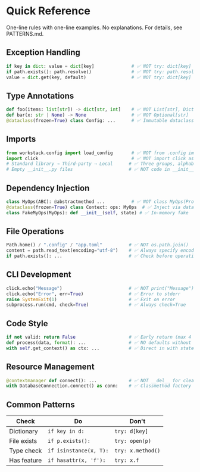 # Quick Reference

One-line rules with one-line examples. No explanations. For details, see PATTERNS.md.

## Exception Handling

```python
if key in dict: value = dict[key]              # ✅ NOT try: dict[key]
if path.exists(): path.resolve()               # ✅ NOT try: path.resolve()
value = dict.get(key, default)                 # ✅ NOT try: dict[key] except: default
```

## Type Annotations

```python
def foo(items: list[str]) -> dict[str, int]    # ✅ NOT List[str], Dict[str, int]
def bar(x: str | None) -> None                 # ✅ NOT Optional[str]
@dataclass(frozen=True) class Config: ...      # ✅ Immutable dataclass
```

## Imports

```python
from workstack.config import load_config       # ✅ NOT from .config import
import click                                   # ✅ NOT import click as c
# Standard library → Third-party → Local      # ✅ Three groups, alphabetical
# Empty __init__.py files                     # ✅ NOT code in __init__.py
```

## Dependency Injection

```python
class MyOps(ABC): @abstractmethod ...          # ✅ NOT class MyOps(Protocol)
@dataclass(frozen=True) class Context: ops: MyOps  # ✅ Inject via dataclass
class FakeMyOps(MyOps): def __init__(self, state) # ✅ In-memory fake
```

## File Operations

```python
Path.home() / ".config" / "app.toml"          # ✅ NOT os.path.join()
content = path.read_text(encoding="utf-8")    # ✅ Always specify encoding
if path.exists(): ...                         # ✅ Check before operations
```

## CLI Development

```python
click.echo("Message")                         # ✅ NOT print("Message")
click.echo("Error", err=True)                 # ✅ Error to stderr
raise SystemExit(1)                           # ✅ Exit on error
subprocess.run(cmd, check=True)               # ✅ Always check=True
```

## Code Style

```python
if not valid: return False                    # ✅ Early return (max 4 indents)
def process(data, format): ...                # ✅ NO defaults without comment
with self.get_context() as ctx: ...           # ✅ Direct in with statement
```

## Resource Management

```python
@contextmanager def connect(): ...            # ✅ NOT __del__ for cleanup
with DatabaseConnection.connect() as conn:    # ✅ Classmethod factory
```

## Common Patterns

| Check       | Do                     | Don't             |
| ----------- | ---------------------- | ----------------- |
| Dictionary  | `if key in d:`         | `try: d[key]`     |
| File exists | `if p.exists():`       | `try: open(p)`    |
| Type check  | `if isinstance(x, T):` | `try: x.method()` |
| Has feature | `if hasattr(x, 'f'):`  | `try: x.f`        |
